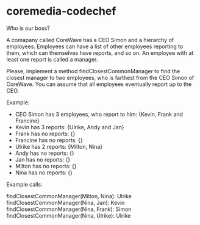 # coremedia-codechef

Who is our boss?

A comapany called CoreWave has a CEO Simon and a hierarchy of employees.
Employees can have a list of other employees reporting to them, which can themselves have reports, and so on.
An employee with at least one report is called a manager. 
 
Please, implement a method findClosestCommonManager to find the closest manager to two employees, who is farthest from the CEO Simon of CoreWave.
You can assume that all employees eventually report up to the CEO.
 
Example:
 
- CEO Simon has 3 employees, who report to him: {Kevin, Frank and Francine}
- Kevin has 3 reports: {Ulrike, Andy and Jan}
- Frank has no reports: {}
- Francine has no reports: {}
- Ulrike has 2 reports: {Milton, Nina}
- Andy has no reports: {}
- Jan has no reports: {}
- Milton has no reports: {} 
- Nina has no reports: {}
 
Example calls:
 
findClosestCommonManager(Milton, Nina): Ulrike
findClosestCommonManager(Nina, Jan): Kevin
findClosestCommonManager(Nina, Frank): Simon
findClosestCommonManager(Nina, Ulrike): Ulrike
